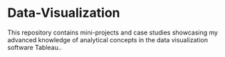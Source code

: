 # Data-Visualization
This repository contains mini-projects and case studies showcasing my advanced knowledge of analytical concepts in the data visualization software Tableau..
